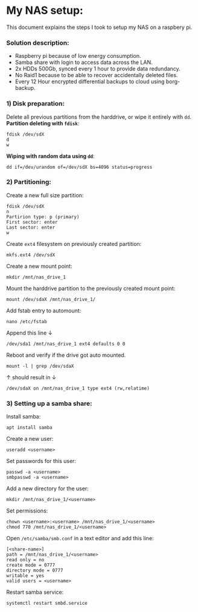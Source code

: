 # My NAS setup:
This document explains the steps I took to setup my NAS on a raspbery pi.

### Solution description:
- Raspberry pi because of low energy consumption.
- Samba share with login to access data across the LAN. 
- 2x HDDs 500Gb, synced every 1 hour to provide data redundancy.
- No Raid1 because to be able to recover accidentally deleted files.
- Every 12 Hour encrypted differential backups to cloud using borg-backup.

### 1) Disk preparation:
Delete all previous partitions from the harddrive, or wipe it entirely with `dd`.
<br><strong>Partition deleting with `fdisk`</strong>:
```shell
fdisk /dev/sdX
d
w
```
<strong>Wiping with random data using `dd`</strong>:
```shell
dd if=/dev/urandom of=/dev/sdX bs=4096 status=progress
```

### 2) Partitioning:
Create a new full size partition:
```shell
fdisk /dev/sdX
n
Partirion type: p (primary)
First sector: enter
Last sector: enter
w
```
Create `ext4` filesystem on previously created partition:
```shell
mkfs.ext4 /dev/sdX
```
Create a new mount point:
```shell
mkdir /mnt/nas_drive_1
```
Mount the harddrive partition to the previously created mount point:
```shell
mount /dev/sdaX /mnt/nas_drive_1/
```
Add fstab entry to automount:
```shell
nano /etc/fstab
```
Append this line ↓
```shell
/dev/sda1 /mnt/nas_drive_1 ext4 defaults 0 0
```
Reboot and verify if the drive got auto mounted.
```shell
mount -l | grep /dev/sdaX
```
↑ should result in ↓
```shell
/dev/sdaX on /mnt/nas_drive_1 type ext4 (rw,relatime)
```

### 3) Setting up a samba share:
Install samba:
```shell
apt install samba
```
Create a new user:
```shell
useradd <username>
```
Set passwords for this user:
```shell
passwd -a <username>
smbpasswd -a <username>
```
Add a new directory for the user:
```shell
mkdir /mnt/nas_drive_1/<username>
```
Set permissions:
```shell
chown <username>:<username> /mnt/nas_drive_1/<username>
chmod 770 /mnt/nas_drive_1/<username>
```
Open `/etc/samba/smb.conf` in a text editor and add this line:
```shell
[<share-name>]
path = /mnt/nas_drive_1/<username>
read only = no
create mode = 0777
directory mode = 0777
writable = yes
valid users = <username>
```
Restart samba service:
```shell
systemctl restart smbd.service
```
